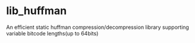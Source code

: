 lib_huffman
===========

An efficient static huffman compression/decompression library supporting variable bitcode lengths(up to 64bits)
